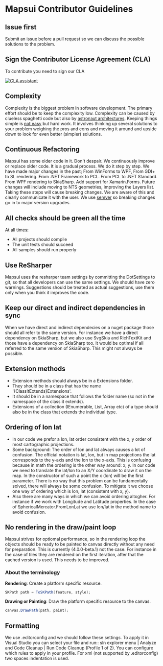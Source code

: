 # Mapsui Contributor Guidelines

## Issue first
Submit an issue before a pull request so we can discuss the possible solutions to the problem.

## Sign the Contributor License Agreement (CLA)
To contribute you need to sign our CLA 

[![CLA assistant](https://cla-assistant.io/readme/badge/Mapsui/Mapsui)](https://cla-assistant.io/Mapsui/Mapsui)

## Complexity
Complexity is the biggest problem in software development. The primary effort should be to keep the complexity low. Complexity can be caused by clueless spaghetti code but also by [astronaut architectures](https://www.joelonsoftware.com/2008/05/01/architecture-astronauts-take-over/). Keeping things simple is [not easy](https://www.infoq.com/presentations/Simple-Made-Easy) but hard work. It involves thinking up several solutions to your problem weighing the pros and cons and moving it around and upside down to look for even better (simpler) solutions. 

## Continuous Refactoring
Mapsui has some older code in it. Don't despair. We continuously improve or replace older code. It is a gradual process. We do it step by step. We have made major changes in the past; From WinForms to WPF, From GDI+ to SL rendering. From .NET Framework to PCL. From PCL to .NET Standard. From WPF rendering to SkiaSharp. Add support for Xamarin.Forms. Future changes will include moving to NTS geometries, improving the Layers list. Taking these steps will cause breaking changes. We are aware of this and clearly communicate it with the user. We use [semver](http://semver.org) so breaking changes go in to major version upgrades.

## All checks should be green all the time
At all times:
- All projects should compile
- The unit tests should succeed
- All samples should run properly

## Use ReSharper
Mapsui uses the resharper team settings by committing the DotSettings to git, so that all developers can use the same settings. We should have zero warnings. Suggestions should be treated as actual suggestions, use them only when you think it improves the code.

## Keep our direct and indirect dependencies in sync
When we have direct and indirect dependecies on a nuget package those should all refer to the same version. For instance we have a direct dependency on SkiaSharp, but we also use  SvgSkia and RichTextKit and those have a dependency on SkiaSharp too. It would be optimal if all referred to the same version of SkiaSharp. This might not always be possible.

## Extension methods
- Extension methods should always be in a Extensions folder. 
- They should be in a class that has the name '{ClassItExtends}Extensions'. 
- It should be in a namespace that follows the folder name (so not in the namespace of the class it extends).
- Extensions of a collection (IEnumerable, List, Array etc) of a type should also be in the class that extends the individual type.

## Ordering of lon lat
- In our code we prefor a lon, lat order consistent with the x, y order of most cartographic projections.
- Some background: The order of lon and lat always causes a lot of confusion. The official notation is lat, lon, but in map projections the lat corresponds to the y-axis and the lon to the x-axis. This is confusing because in math the ordering is the other way around: x, y. In our code we need to translate the lat/lon to an X/Y coordinate to draw it on the map. In the constructor of such a point the x (lon) will be the first parameter. There is no way that this problem can be fundamentally solved, there will always be some confusion. To mitigate it we choose one way of ordering which is lon, lat (consistent with x, y). 
- Also there are many ways in which we can avoid ordering altogher. For instance if we work with Longitude and Latitude properties. In the case of SphericalMercator.FromLonLat we use lon/lat in the method name to avoid confusion.

## No rendering in the draw/paint loop
Mapsui strives for optiomal performance, so in the rendering loop the objects should be ready to be painted to canvas directly without any need for preparation. This is currently (4.0.0-beta.1) not the case. For instance in the case of tiles they are rendered on the first iteration, after that the cached version is used. This needs to be improved.
### About the terminology
**Rendering**: Create a platform specific resource.
```csharp
SKPath path = ToSKPath(feature, style);
```

**Drawing or Painting**: Draw the platform specific resource to the canvas.
```csharp
canvas.DrawPath(path, paint);
```

## Formatting

We use .editorconfig and we should follow these settings. To apply it in Visual Studio you can select your file and run:: sln explorer menu | Analyze and Code Cleanup | Run Code Cleanup (Profile 1 of 2). You can configure which rules to apply in your profile. For xml (not supported by .editorconfig) two spaces indentation is used.
